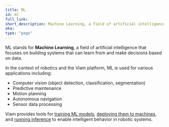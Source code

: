 ```yaml
---
title: ML
id: ml
full_link:
short_description: Machine Learning, a field of artificial intelligence focused on building systems that learn from data.
aka:
type: "page"
---
```


ML stands for **Machine Learning**, a field of artificial intelligence that focuses on building systems that can learn from and make decisions based on data. 

In the context of robotics and the Viam platform, ML is used for various applications including:

- Computer vision (object detection, classification, segmentation)
- Predictive maintenance
- Motion planning
- Autonomous navigation
- Sensor data processing

Viam provides tools for [training ML models](/data-ai/ai/train/), [deploying them to machines](/data-ai/ai/deploy/), and [running inference](/data-ai/ai/run-inference/) to enable intelligent behavior in robotic systems.